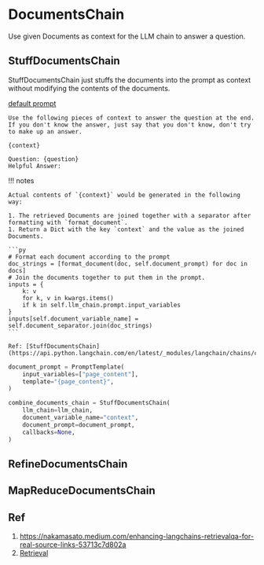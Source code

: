# DocumentsChain

Use given Documents as context for the LLM chain to answer a question.

## StuffDocumentsChain

StuffDocumentsChain just stuffs the documents into the prompt as context without modifying the contents of the documents.


[default prompt](https://github.com/langchain-ai/langchain/blob/4c47f39fcb539fdeff6dd6d9b1f483cd9a1af69b/libs/langchain/langchain/chains/question_answering/stuff_prompt.py#L10-L15)

```
Use the following pieces of context to answer the question at the end. If you don't know the answer, just say that you don't know, don't try to make up an answer.

{context}

Question: {question}
Helpful Answer:
```

!!! notes

    Actual contents of `{context}` would be generated in the following way:

    1. The retrieved Documents are joined together with a separator after formatting with `format_document`.
    1. Return a Dict with the key `context` and the value as the joined Documents.

    ```py
    # Format each document according to the prompt
    doc_strings = [format_document(doc, self.document_prompt) for doc in docs]
    # Join the documents together to put them in the prompt.
    inputs = {
        k: v
        for k, v in kwargs.items()
        if k in self.llm_chain.prompt.input_variables
    }
    inputs[self.document_variable_name] = self.document_separator.join(doc_strings)
    ```

    Ref: [StuffDocumentsChain](https://api.python.langchain.com/en/latest/_modules/langchain/chains/combine_documents/stuff.html#create_stuff_documents_chain)


```py
document_prompt = PromptTemplate(
    input_variables=["page_content"],
    template="{page_content}",
)

combine_documents_chain = StuffDocumentsChain(
    llm_chain=llm_chain,
    document_variable_name="context",
    document_prompt=document_prompt,
    callbacks=None,
)
```

## RefineDocumentsChain

## MapReduceDocumentsChain

## Ref

1. https://nakamasato.medium.com/enhancing-langchains-retrievalqa-for-real-source-links-53713c7d802a
1. [Retrieval](retrieval.md)
